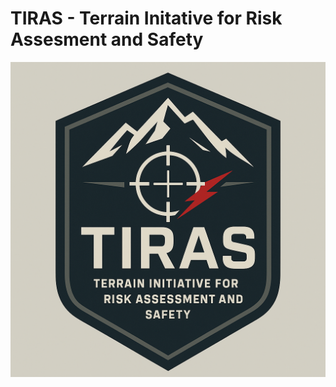 # TIRAS - Terrain Initative for Risk Assesment and Safety

![TIRAS Logo](https://github.com/ZIR0-Labs/TIRAS/blob/main/TIRAS%20Logo_%20Tactical%20Risk%20Assessment%20Shield.png)
